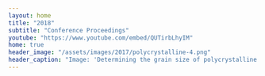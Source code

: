 ```yaml
---
layout: home
title: "2018"
subtitle: "Conference Proceedings"
youtube: "https://www.youtube.com/embed/QUTirbLhyIM"
home: true
header_image: "/assets/images/2017/polycrystalline-4.png"
header_caption: "Image: 'Determining the grain size of polycrystalline diamond' by Lauren Barmore, Physics and Astronomy"
---
```

